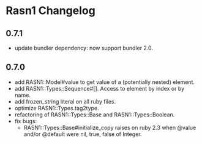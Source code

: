 # Rasn1 Changelog

## 0.7.1

* update bundler dependency: now support bundler 2.0.

## 0.7.0

* add RASN1::Model#value to get value of a (potentially nested) element.
* add RASN1::Types::Sequence#[]. Access to element by index or by name.
* add frozen_string literal on all ruby files.
* optimize RASN1::Types.tag2type.
* refactoring of RASN1::Types::Base and RASN1::Types::Boolean.
* fix bugs:
  * RASN1::Types::Base#initialize_copy raises on ruby 2.3 when @value and/or @default were nil, true, false of Integer.
